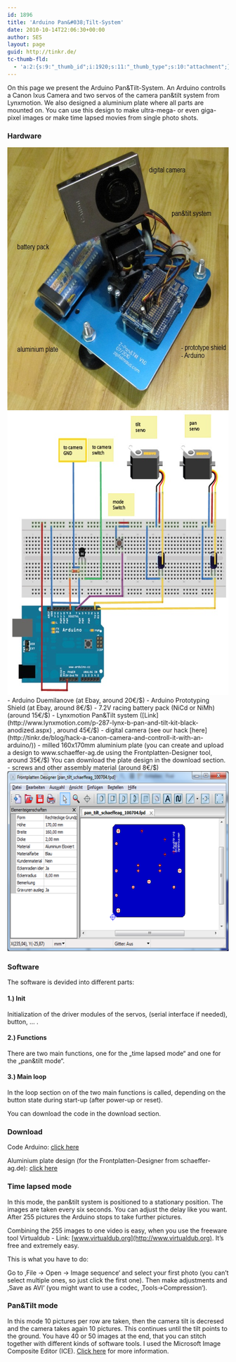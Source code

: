 ```yaml
---
id: 1896
title: 'Arduino Pan&#038;Tilt-System'
date: 2010-10-14T22:06:30+00:00
author: SES
layout: page
guid: http://tinkr.de/
tc-thumb-fld:
  - 'a:2:{s:9:"_thumb_id";i:1920;s:11:"_thumb_type";s:10:"attachment";}'
---
```

On this page we present the Arduino Pan&Tilt-System.
An Arduino controlls a Canon Ixus Camera and two servos of the camera pan&tilt system from Lynxmotion. We also designed a aluminium plate where all parts are mounted on. You can use this design to make ultra-mega- or even giga-pixel images or make time lapsed movies from single photo shots.

### Hardware

<img loading="lazy" src="/assets/2010/10/pan_tilt_arduino_complette.jpg" alt="" title="Arduino Pan&Tilt system" width="606" height="598" class="aligncenter size-full wp-image-1909" />
<img loading="lazy" src="/assets/2010/10/pan_tilt_arduino_schematic.jpg" alt="" title="Arduino schematic - Pan&Tilt-system made with Fritzing" width="606" height="645" class="aligncenter size-full wp-image-1920" />
- Arduino Duemilanove (at Ebay, around 20€/$)
- Arduino Prototyping Shield (at Ebay, around 8€/$)
- 7.2V racing battery pack (NiCd or NiMh) (around 15€/$)
- Lynxmotion Pan&Tilt system ([Link](http://www.lynxmotion.com/p-287-lynx-b-pan-and-tilt-kit-black-anodized.aspx) , around 45€/$)
- digital camera (see our hack [here](http://tinkr.de/blog/hack-a-canon-camera-and-controll-it-with-an-arduino/))
- milled 160x170mm aluminium plate (you can create and upload a design to www.schaeffer-ag.de using the Frontplatten-Designer tool, around 35€/$)
You can download the plate design in the download section.
- screws and other assembly material (around 8€/$)

<img loading="lazy" src="/assets/2010/10/frontplatten_designer.png" alt="" title="Frontplatten Designer - aluminium plate" width="606" height="409" class="aligncenter size-full wp-image-1917" />

### Software

The software is devided into different parts:

#### 1.) Init

Initialization of the driver modules of the servos, (serial interface if needed), button, &#8230; .

#### 2.) Functions

There are two main functions, one for the &#8222;time lapsed mode&#8220; and one for the &#8222;pan&tilt mode&#8220;.

#### 3.) Main loop

In the loop section on of the two main functions is called, depending on the button state during start-up (after power-up or reset).

You can download the code in the download section.

### Download

Code Arduino:
[click here](/assets/2010/10/pan_tilt_arduino_code_101010.zip)

Aluminium plate design (for the Frontplatten-Designer from schaeffer-ag.de):
[click here](/assets/2010/10/pan_tilt_schaeffeag_100704.zip)

### Time lapsed mode

In this mode, the pan&tilt system is positioned to a stationary position. The images are taken every six seconds. You can adjust the delay like you want.
After 255 pictures the Arduino stops to take further pictures.

Combining the 255 images to one video is easy, when you use the freeware tool Virtualdub - Link: [www.virtualdub.org](http://www.virtualdub.org). It&#8217;s free and extremely easy.

This is what you have to do:

Go to &#8218;File -> Open -> Image sequence&#8216; and select your first photo (you can&#8217;t select multiple ones, so just click the first one).
Then make adjustments and &#8218;Save as AVI&#8216; (you might want to use a codec, &#8218;Tools->Compression&#8216;).



### Pan&Tilt mode

In this mode 10 pictures per row are taken, then the camera tilt is decresed and the camera takes again 10 pictures. This continues until the tilt points to the ground. You have 40 or 50 images at the end, that you can stitch together with different kinds of software tools. I used the Microsoft Image Composite Editor (ICE). [Click here](http://tinkr.de/blog/z-pantilt-platform-in-action/) for more information.
